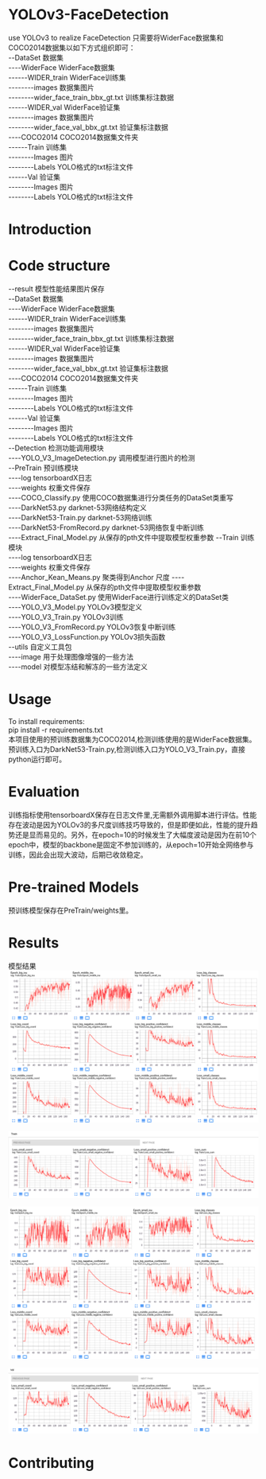 # YOLOv3-FaceDetection
use YOLOv3 to realize FaceDetection
只需要将WiderFace数据集和COCO2014数据集以如下方式组织即可：  
--DataSet 数据集  
----WiderFace WiderFace数据集  
------WIDER_train WiderFace训练集  
--------images 数据集图片  
--------wider_face_train_bbx_gt.txt 训练集标注数据  
------WIDER_val WiderFace验证集  
--------images 数据集图片  
--------wider_face_val_bbx_gt.txt 验证集标注数据  
----COCO2014 COCO2014数据集文件夹  
------Train 训练集  
--------Images 图片  
--------Labels YOLO格式的txt标注文件  
------Val 验证集  
--------Images 图片  
--------Labels YOLO格式的txt标注文件  

# Introduction  


# Code structure 
--result 模型性能结果图片保存  
--DataSet 数据集  
----WiderFace WiderFace数据集  
------WIDER_train WiderFace训练集  
--------images 数据集图片  
--------wider_face_train_bbx_gt.txt 训练集标注数据  
------WIDER_val WiderFace验证集  
--------images 数据集图片  
--------wider_face_val_bbx_gt.txt 验证集标注数据  
----COCO2014 COCO2014数据集文件夹  
------Train 训练集  
--------Images 图片  
--------Labels YOLO格式的txt标注文件  
------Val 验证集  
--------Images 图片  
--------Labels YOLO格式的txt标注文件  
--Detection 检测功能调用模块  
----YOLO_V3_ImageDetection.py 调用模型进行图片的检测  
--PreTrain 预训练模块  
----log tensorboardX日志  
----weights 权重文件保存  
----COCO_Classify.py 使用COCO数据集进行分类任务的DataSet类重写  
----DarkNet53.py  darknet-53网络结构定义  
----DarkNet53-Train.py darknet-53网络训练  
----DarkNet53-FromRecord.py darknet-53网络恢复中断训练  
----Extract_Final_Model.py 从保存的pth文件中提取模型权重参数
--Train 训练模块  
----log tensorboardX日志  
----weights 权重文件保存  
----Anchor_Kean_Means.py 聚类得到Anchor 尺度
----Extract_Final_Model.py 从保存的pth文件中提取模型权重参数  
----WiderFace_DataSet.py 使用WiderFace进行训练定义的DataSet类  
----YOLO_V3_Model.py YOLOv3模型定义  
----YOLO_V3_Train.py YOLOv3训练  
----YOLO_V3_FromRecord.py YOLOv3恢复中断训练  
----YOLO_V3_LossFunction.py YOLOv3损失函数  
--utils 自定义工具包  
----image 用于处理图像增强的一些方法  
----model 对模型冻结和解冻的一些方法定义  

# Usage  
To install requirements:  
pip install -r requirements.txt  
本项目使用的预训练数据集为COCO2014,检测训练使用的是WiderFace数据集。预训练入口为DarkNet53-Train.py,检测训练入口为YOLO_V3_Train.py，直接python运行即可。  

# Evaluation  
训练指标使用tensorboardX保存在日志文件里,无需额外调用脚本进行评估。性能存在波动是因为YOLOv3的多尺度训练技巧导致的，但是即便如此，性能的提升趋势还是显而易见的。另外，在epoch=10的时候发生了大幅度波动是因为在前10个epoch中，模型的backbone是固定不参加训练的，从epoch=10开始全网络参与训练，因此会出现大波动，后期已收敛稳定。  

# Pre-trained Models  
预训练模型保存在PreTrain/weights里。  

# Results
模型结果  
![avatar](./results/1.png)  

![avatar](./results/2.png)  

![avatar](./results/3.png)  

![avatar](./results/4.png)  

# Contributing
